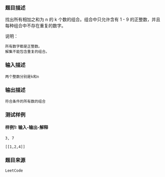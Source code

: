 ### 题目描述

找出所有相加之和为 n 的 k 个数的组合。组合中只允许含有 1 - 9 的正整数，并且每种组合中不存在重复的数字。

说明：


	所有数字都是正整数。
	解集不能包含重复的组合。 

### 输入描述

```
两个整数分别是k和n
```
### 输出描述

```
符合条件的所有数的组合
```

### 测试样例
#### 样例1: 输入-输出-解释
```
3, 7
```
```
[[1,2,4]]
```
### 题目来源  
`LeetCode`